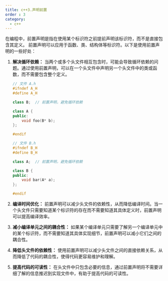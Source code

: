 ```yaml
---
title: c++3.声明前置
order : 3
category:
  - c++
---
```


<chatmessage avatar="../../../assets/emoji/hx.png" :avatarWidth="40" >
在编程中，前置声明是指在使用某个标识符之前提前声明该标识符，而不是直接包含其定义。
前置声明可以应用于函数、类、结构体等标识符。以下是使用前置声明的一些好处：
</chatmessage>

1. **解决循环依赖：** 当两个或多个头文件相互包含时，可能会导致循环依赖的问题。通过使用前置声明，可以在一个头文件中声明另一个头文件中的类或函数，而不需要包含整个定义。

    ```cpp
    // 文件 A.h
    #ifndef A_H
    #define A_H

    class B;  // 前置声明，避免循环依赖

    class A {
    public:
        void foo(B* b);
    };

    #endif
    ```

    ```cpp
    // 文件 B.h
    #ifndef B_H
    #define B_H

    class A;  // 前置声明，避免循环依赖

    class B {
    public:
        void bar(A* a);
    };

    #endif
    ```

2. **编译时间优化：** 前置声明可以减少头文件的依赖性，从而降低编译时间。当一个头文件只需要知道某个标识符的存在而不需要知道其具体定义时，前置声明可以提高编译效率。

3. **减小编译单元之间的耦合性：** 如果某个编译单元只需要了解另一个编译单元中的某个标识符，而不需要知道其具体实现细节，前置声明可以减小它们之间的耦合性。

4. **降低头文件的依赖性：** 使用前置声明可以减少头文件之间的直接依赖关系，从而降低了代码的耦合性，使得代码更容易维护和理解。

5. **提高代码的可读性：** 在头文件中只包含必要的信息，通过前置声明将不需要详细了解的信息推迟到实现文件中，有助于提高代码的可读性。
